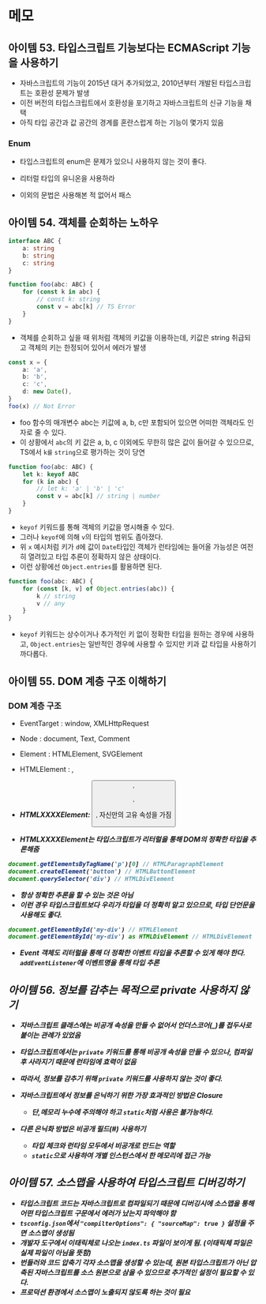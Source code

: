 # 메모

## 아이템 53. 타입스크립트 기능보다는 ECMAScript 기능을 사용하기

- 자바스크립트의 기능이 2015년 대거 추가되었고, 2010년부터 개발된 타입스크립트는 호환성 문제가 발생
- 이전 버전의 타입스크립트에서 호환성을 포기하고 자바스크립트의 신규 기능을 채택
- 아직 타입 공간과 값 공간의 경계를 혼란스럽게 하는 기능이 몇가지 있음

### Enum

- 타입스크립트의 enum은 문제가 있으니 사용하지 않는 것이 좋다.
- 리터럴 타입의 유니온을 사용하라

- 이외의 문법은 사용해본 적 없어서 패스

## 아이템 54. 객체를 순회하는 노하우

```ts
interface ABC {
	a: string
	b: string
	c: string
}

function foo(abc: ABC) {
	for (const k in abc) {
		// const k: string
		const v = abc[k] // TS Error
	}
}
```

- 객체를 순회하고 싶을 때 위처럼 객체의 키값을 이용하는데, 키값은 string 취급되고 객체의 키는 한정되어 있어서 에러가 발생

```ts
const x = {
	a: 'a',
	b: 'b',
	c: 'c',
	d: new Date(),
}
foo(x) // Not Error
```

- foo 함수의 매개변수 abc는 키값에 a, b, c만 포함되어 있으면 어떠한 객체라도 인자로 줄 수 있다.
- 이 상황에서 `abc`의 키 값은 a, b, c 이외에도 무한히 많은 값이 들어갈 수 있으므로, TS에서 `k를` `string`으로 평가하는 것이 당연

```ts
function foo(abc: ABC) {
	let k: keyof ABC
	for (k in abc) {
		// let k: 'a' | 'b' | 'c'
		const v = abc[k] // string | number
	}
}
```

- `keyof` 키워드를 통해 객체의 키값을 명시해줄 수 있다.
- 그러나 `keyof`에 의해 `v`의 타입의 범위도 좁아졌다.
- 위 `x` 예시처럼 키가 `d`에 값이 `Date`타입인 객체가 런타임에는 들어올 가능성은 여전히 열려있고 타입 추론이 정확하지 않은 상태이다.
- 이런 상황에선 `Object.entries`를 활용하면 된다.

```ts
function foo(abc: ABC) {
	for (const [k, v] of Object.entries(abc)) {
		k // string
		v // any
	}
}
```

- `keyof` 키워드는 상수이거나 추가적인 키 없이 정확한 타입을 원하는 경우에 사용하고, `Object.entries`는 일반적인 경우에 사용할 수 있지만 키과 값 타입을 사용하기 까다롭다.

## 아이템 55. DOM 계층 구조 이해하기

### DOM 계층 구조

- EventTarget : window, XMLHttpRequest
- Node : document, Text, Comment
- Element : HTMLElement, SVGElement
- HTMLElement : <i>, <b>
- HTMLXXXXElement: <button>, <p>, <div>, 자신만의 고유 속성을 가짐

- HTMLXXXXElement는 타입스크립트가 리터럴을 통해 DOM의 정확한 타입을 추론해줌

```ts
document.getElementsByTagName('p')[0] // HTMLParagraphElement
document.createElement('button') // HTMLButtonElement
document.querySelector('div') // HTMLDivElement
```

- 항상 정확한 추론을 할 수 있는 것은 아님
- 이런 경우 타입스크립트보다 우리가 타입을 더 정확히 알고 있으므로, 타입 단언문을 사용해도 좋다.

```ts
document.getElementById('my-div') // HTMLElement
document.getElementById('my-div') as HTMLDivElement // HTMLDivElement
```

- Event 객체도 리터럴을 통해 더 정확한 이벤트 타입을 추론할 수 있게 해야 한다. `addEventListener`에 이벤트명을 통해 타입 추론

## 아이템 56. 정보를 감추는 목적으로 private 사용하지 않기

- 자바스크립트 클래스에는 비공개 속성을 만들 수 없어서 언더스코어(\_)를 접두사로 붙이는 관례가 있었음
- 타입스크립트에서는 `private` 키워드를 통해 비공개 속성을 만들 수 있으나, 컴파일 후 사라지기 때문에 런타임에 효력이 없음
- 따라서, 정보를 감추기 위해 `private` 키워드를 사용하지 않는 것이 좋다.

- 자바스크립트에서 정보를 은닉하기 위한 가장 효과적인 방법은 Closure
  - 단,메모리 누수에 주의해야 하고 `static`처럼 사용은 불가능하다.
- 다른 은닉화 방법은 비공개 필드(#) 사용하기
  - 타입 체크와 런타임 모두에서 비공개로 만드는 역할
  - `static`으로 사용하여 개별 인스턴스에서 한 메모리에 접근 가능

## 아이템 57. 소스맵을 사용하여 타입스크립트 디버깅하기

- 타입스크립트 코드는 자바스크립트로 컴파일되기 때문에 디버깅시에 **소스맵**을 통해 어떤 타입스크립트 구문에서 에러가 났는지 파악해야 함
- `tsconfig.json`에서 `"compilterOptions": { "sourceMap": true }` 설정을 주면 소스맵이 생성됨
- 개발자 도구에서 이태릭체로 나오는 `index.ts` 파일이 보이게 됨. (이태릭체 파일은 실제 파일이 아님을 뜻함)
- 번들러와 코드 압축기 각자 소스맵을 생성할 수 있는데, 원본 타입스크립트가 아닌 압축된 자바스크립트를 소스 원본으로 삼을 수 있으므로 추가적인 설정이 필요할 수 있다.
- 프로덕션 환경에서 소스맵이 노출되지 않도록 하는 것이 필요
